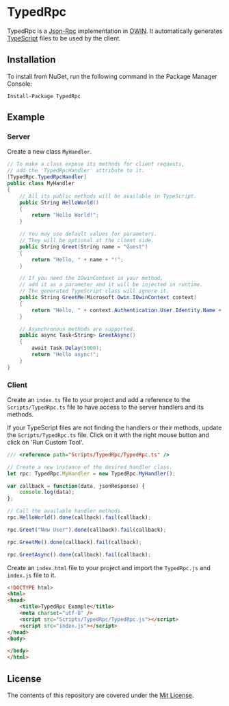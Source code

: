# TypedRpc

TypedRpc is a [Json-Rpc](http://www.jsonrpc.org/specification) implementation in [OWIN](http://owin.org/). It automatically generates [TypeScript](https://www.typescriptlang.org/) files to be used by the client.

## Installation

To install from NuGet, run the following command in the Package Manager Console:

```
Install-Package TypedRpc
```

## Example

### Server

Create a new class `MyHandler`.

```C#
// To make a class expose its methods for client requests,
// add the 'TypedRpcHandler' attribute to it.
[TypedRpc.TypedRpcHandler]
public class MyHandler
{
	// All its public methods will be available in TypeScript.
	public String HelloWorld()
	{
		return "Hello World!";
	}

	// You may use default values for parameters.
	// They will be optional at the client side.
	public String Greet(String name = "Guest")
	{
		return "Hello, " + name + "!";
	}

	// If you need the IOwinContext in your method,
	// add it as a parameter and it will be injected in runtime.
	// The generated TypeScript class will ignore it.
	public String GreetMe(Microsoft.Owin.IOwinContext context)
	{
		return "Hello, " + context.Authentication.User.Identity.Name + "!";
	}

	// Asynchronous methods are supported.
	public async Task<String> GreetAsync()
	{
		await Task.Delay(5000);
		return "Hello async!";
	}
}
```

### Client

Create an `index.ts` file to your project and add a reference to the `Scripts/TypedRpc.ts` file to have access to the server handlers and its methods.

If your TypeScript files are not finding the handlers or their methods, update the `Scripts/TypedRpc.ts` file. Click on it with the right mouse button and click on 'Run Custom Tool'.

```TypeScript
/// <reference path="Scripts/TypedRpc/TypedRpc.ts" />

// Create a new instance of the desired handler class.
let rpc: TypedRpc.MyHandler = new TypedRpc.MyHandler();

var callback = function(data, jsonResponse) {
	console.log(data);
};

// Call the available handler methods.
rpc.HelloWorld().done(callback).fail(callback);

rpc.Greet("New User").done(callback).fail(callback);

rpc.GreetMe().done(callback).fail(callback);

rpc.GreetAsync().done(callback).fail(callback);
```

Create an `index.html` file to your project and import the `TypedRpc.js` and `index.js` file to it.

```html
<!DOCTYPE html>
<html>
<head>
    <title>TypedRpc Example</title>
	<meta charset="utf-8" />
    <script src="Scripts/TypedRpc/TypedRpc.js"></script>
    <script src="index.js"></script>
</head>
<body>

</body>
</html>
```

## License

The contents of this repository are covered under the [Mit License](http://opensource.org/licenses/MIT).
